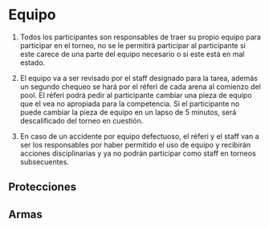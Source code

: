 # Equipo
1. Todos los participantes son responsables de traer su propio equipo para participar en el torneo, no se le permitirá participar al participante si este carece de una parte del equipo necesario o si este está en mal estado. 

2. El equipo va a ser revisado por el staff designado para la tarea, además un segundo chequeo se hará por el réferi de cada arena al comienzo del pool. El réferi podrá pedir al participante cambiar una pieza de equipo que el vea no apropiada para la competencia. Si el participante no puede cambiar la pieza de equipo en un lapso de 5 minutos, será descalificado del torneo en cuestión. 

3. En caso de un accidente por equipo defectuoso, el réferi y el staff van a ser los responsables por haber permitido el uso de equipo y recibirán acciones disciplinarias y ya no podrán participar como staff en torneos subsecuentes. 

## Protecciones

## Armas